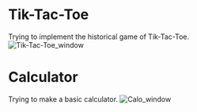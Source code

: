 <h1>Tik-Tac-Toe</h1>
Trying to implement the historical game of Tik-Tac-Toe.
<img href="https://github.com/SunnyVikasMalviya/Javascripts_Projects/blob/master/pics/c1.JPG" alt="Tik-Tac-Toe_window"/>

<h1>Calculator</h1>
Trying to make a basic calculator.
<img href="https://github.com/SunnyVikasMalviya/Javascripts_Projects/blob/master/pics/c2.JPG" alt="Calo_window"/>
